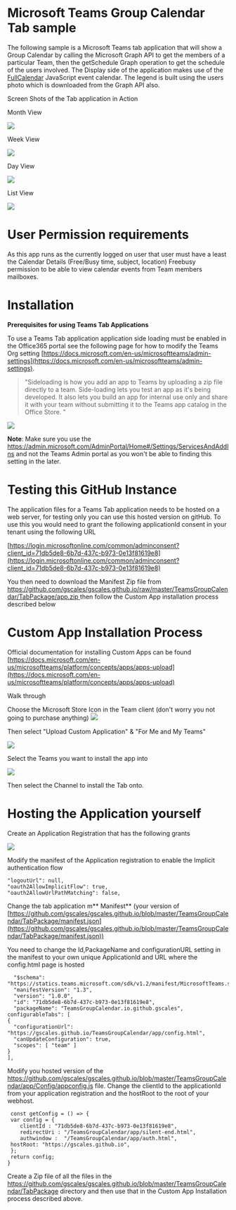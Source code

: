 # Microsoft Teams Group Calendar Tab sample

The following sample is a Microsoft Teams tab application that will show a Group Calendar by calling the Microsoft Graph API  to get the members of a particular Team, then the getSchedule Graph operation to get the schedule of the users involved. The Display side of the application makes use of the [FullCalendar](https://fullcalendar.io/) JavaScript event calendar. The legend is built using the users photo which is downloaded from the Graph API also.

Screen Shots of the Tab application in Action 

Month View

![](https://gscales.github.io/TeamsGroupCalendar/docs/gcScreen1.JPG)

Week View

![](https://gscales.github.io/TeamsGroupCalendar/docs/gcscren3.JPG)

Day View 

![](https://gscales.github.io/TeamsGroupCalendar/docs/gcscren2.JPG)

List View

![](https://gscales.github.io/TeamsGroupCalendar/docs/gcscren4.JPG)

# User Permission requirements #

As this app runs as the currently logged on user that user must have a least the Calendar Details (Free/Busy time, subject, location) Freebusy permission to be able to view calendar events from Team members mailboxes.

# **Installation** #

**Prerequisites for using Teams Tab Applications**

To use a Teams Tab application application side loading must be enabled in the Office365 portal see the following page for how to modify the Teams Org setting [https://docs.microsoft.com/en-us/microsoftteams/admin-settings](https://docs.microsoft.com/en-us/microsoftteams/admin-settings). 
> "Sideloading is how you add an app to Teams by uploading a zip file directly to a team. Side-loading lets you test an app as it's being developed. It also lets you build an app for internal use only and share it with your team without submitting it to the Teams app catalog in the Office Store. "

![](https://gscales.github.io/TeamsGroupCalendar/docs/Sideloading.JPG)

**Note**: Make sure you use the https://admin.microsoft.com/AdminPortal/Home#/Settings/ServicesAndAddIns and not the Teams Admin portal as you won't be able to finding this setting in the later.

# Testing this GitHub Instance #

The application files for a Teams Tab application needs to be hosted on a web server, for testing only you can use this hosted version on gitHub. To use this you would need to grant the following applicationId consent in your tenant using the following URL

[https://login.microsoftonline.com/common/adminconsent?client_id=71db5de8-6b7d-437c-b973-0e13f81619e8](https://login.microsoftonline.com/common/adminconsent?client_id=71db5de8-6b7d-437c-b973-0e13f81619e8)

You then need to download the Manifest Zip file from [https://github.com/gscales/gscales.github.io/raw/master/TeamsGroupCalendar/TabPackage/app.zip
](https://github.com/gscales/gscales.github.io/raw/master/TeamsGroupCalendar/TabPackage/app.zip)
then follow the Custom App installation process described below


# **Custom App Installation Process** #

Official documentation for installing Custom Apps can be found 
[https://docs.microsoft.com/en-us/microsoftteams/platform/concepts/apps/apps-upload](https://docs.microsoft.com/en-us/microsoftteams/platform/concepts/apps/apps-upload)

Walk through

Choose the Microsoft Store Icon in the Team client (don't worry you not going to purchase anything)
![](https://gscales.github.io/TeamsGroupCalendar/docs/walkthrough1.JPG)

Then select "Upload Custom Application" & "For Me and My Teams"

![](https://gscales.github.io/TeamsGroupCalendar/docs/walkthrough2.JPG)

Select the Teams you want to install the app into 

![](https://gscales.github.io/TeamsGroupCalendar/docs/walkthrough3.JPG)

Then select the Channel to install the Tab onto.

# Hosting the Application yourself #

Create an Application Registration that has the following grants

![](https://gscales.github.io/TeamsGroupCalendar/docs/grantsrequired.JPG)

Modify the manifest of the Application registration to enable the Implicit authentication flow 

    "logoutUrl": null,
  	"oauth2AllowImplicitFlow": true,
    "oauth2AllowUrlPathMatching": false,

Change the tab application m** Manifest** (your version of [https://github.com/gscales/gscales.github.io/blob/master/TeamsGroupCalendar/TabPackage/manifest.json](https://github.com/gscales/gscales.github.io/blob/master/TeamsGroupCalendar/TabPackage/manifest.json))

You need to change the Id,PackageName and configurationURL setting in the manifest to your own unique ApplicationId and URL where the config.html page is hosted

      "$schema": "https://statics.teams.microsoft.com/sdk/v1.2/manifest/MicrosoftTeams.schema.json", 
  	  "manifestVersion": "1.3",
      "version": "1.0.0",
      "id": "71db5de8-6b7d-437c-b973-0e13f81619e8",
      "packageName": "TeamsGroupCalendar.io.github.gscales",
    configurableTabs": [
    {
      "configurationUrl": "https://gscales.github.io/TeamsGroupCalendar/app/config.html",
      "canUpdateConfiguration": true,
      "scopes": [ "team" ]
    }
    ],

Modify you hosted version of the https://github.com/gscales/gscales.github.io/blob/master/TeamsGroupCalendar/app/Config/appconfig.js file. Change the clientId to the applicationId from your application registration and the hostRoot to the root of your webhost.

     const getConfig = () => {
  	 var config = {
        clientId : "71db5de8-6b7d-437c-b973-0e13f81619e8",
        redirectUri : "/TeamsGroupCalendar/app/silent-end.html",
        authwindow :  "/TeamsGroupCalendar/app/auth.html",
	 hostRoot: "https://gscales.github.io",
   	 };
  	 return config;
	}

Create a Zip file of all the files in the https://github.com/gscales/gscales.github.io/blob/master/TeamsGroupCalendar/TabPackage directory and then use that in the Custom App Installation process described above.













